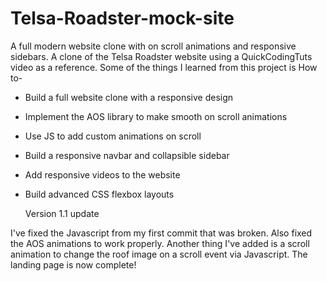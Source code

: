 # Telsa-Roadster-mock-site
A full modern website clone with on scroll animations and responsive sidebars.
A clone of the Telsa Roadster website using a QuickCodingTuts video as a reference. Some of the things I learned from this project is How to-
- Build a full website clone with a responsive design
- Implement the AOS library to make smooth on scroll animations
- Use JS to add custom animations on scroll
- Build a responsive navbar and collapsible sidebar
- Add responsive videos to the website
- Build advanced CSS flexbox layouts

  Version 1.1 update

I've fixed the Javascript from my first commit that was broken.
Also fixed the AOS animations to work properly. 
Another thing I've added is a scroll animation to change the roof image on a scroll event via Javascript. 
The landing page is now complete!
